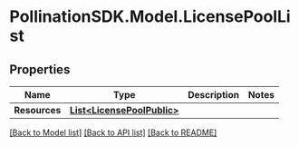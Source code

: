 
# PollinationSDK.Model.LicensePoolList

## Properties

Name | Type | Description | Notes
------------ | ------------- | ------------- | -------------
**Resources** | [**List&lt;LicensePoolPublic&gt;**](LicensePoolPublic.md) |  | 

[[Back to Model list]](../README.md#documentation-for-models)
[[Back to API list]](../README.md#documentation-for-api-endpoints)
[[Back to README]](../README.md)

